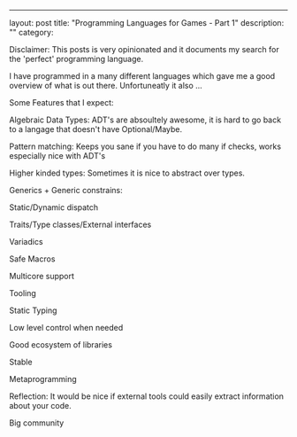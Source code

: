 ---
layout: post
title: "Programming Languages for Games - Part 1"
description: ""
category:


Disclaimer:
This posts is very opinionated and it documents my search for the 'perfect' programming language.


I have programmed in a many different languages which gave me a good overview of what is out there. Unfortuneatly it also ...


Some Features that I expect:

Algebraic Data Types: ADT's are absoultely awesome, it is hard to go back to a langage that doesn't have Optional/Maybe.

Pattern matching: Keeps you sane if you have to do many if checks, works especially nice with ADT's

Higher kinded types: Sometimes it is nice to abstract over types.

Generics + Generic constrains: 

Static/Dynamic dispatch

Traits/Type classes/External interfaces

Variadics

Safe Macros

Multicore support

Tooling

Static Typing

Low level control when needed

Good ecosystem of libraries

Stable

Metaprogramming

Reflection: It would be nice if external tools could easily extract information about your code.

Big community
